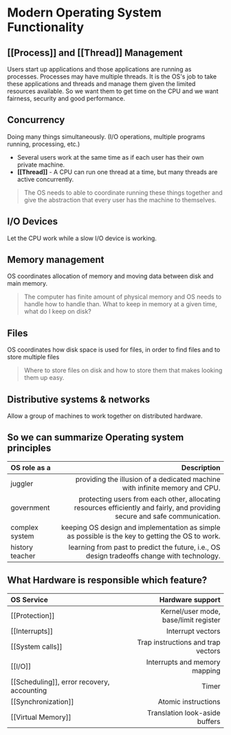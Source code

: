 # Modern Operating System Functionality
## [[Process]] and [[Thread]] Management
Users start up applications and those applications are running as processes. Processes may have multiple threads. It is the OS's job to take these applications and threads and manage them given the limited resources available. So we want them to get time on the CPU and we want fairness, security and good performance.
## Concurrency
Doing many things simultaneously. (I/O operations, multiple programs running, processing, etc.)
- Several users work at the same time as if each user has their own private machine.
- **[[Thread]]** - A CPU can run one thread at a time, but many threads are active concurrently.
>The OS needs to able to coordinate running these things together and give the abstraction that every user has the machine to themselves.
## I/O Devices
Let the CPU work while a slow I/O device is working.
## Memory management
OS coordinates allocation of memory and moving data between disk and main memory.
>The computer has finite amount of physical memory and OS needs to handle how to handle than. What to keep in memory at a given time, what do I keep on disk?
## Files
OS coordinates how disk space is used for files, in order to find files and to store multiple files
>Where to store files on disk and how to store them that makes looking them up easy. 
## Distributive systems & networks
Allow a group of machines to work together on distributed hardware. 

## So we can summarize Operating system principles
OS role as a  | Description
:----------------|-------------:
juggler  | providing the illusion of a dedicated machine with infinite memory and CPU.
government |protecting users from each other, allocating resources efficiently and fairly, and providing secure and safe communication.
complex system |keeping OS design and implementation as simple as possible is the key to getting the OS to work. 
history teacher | learning from past to predict the future, i.e., OS design tradeoffs change with technology.

## What Hardware is responsible which feature?
OS Service| Hardware support
:----------------|-------------:
[[Protection]]  | Kernel/user mode, base/limit register
[[Interrupts]] |Interrupt vectors
[[System calls]] | Trap instructions and trap vectors
[[I/O]]| Interrupts and memory mapping
[[Scheduling]], error recovery, accounting |Timer
[[Synchronization]] | Atomic instructions 
[[Virtual Memory]] | Translation look-aside buffers


